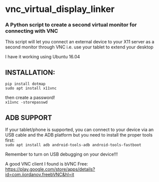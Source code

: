 # vnc_virtual_display_linker
### A Python script to create a second virtual monitor for connecting with VNC

This script will let you connect an external device to your X11 server as a second monitor through VNC
i.e. use your tablet to extend your desktop

I have it working using Ubuntu 16.04

## INSTALLATION:
`pip install dotmap`  
`sudo apt install x11vnc`

then create a password!  
`x11vnc -storepasswd`

## ADB SUPPORT
If your tablet/phone is supported, you can connect to your device via an USB cable and the ADB platform but you need to install the proper tools first:  
`sudo apt install adb android-tools-adb android-tools-fastboot`

Remember to turn on USB debugging on your device!!!

A good VNC client I found is bVNC Free: https://play.google.com/store/apps/details?id=com.iiordanov.freebVNC&hl=it
